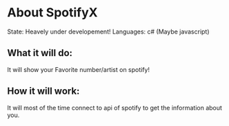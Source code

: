 # About SpotifyX
State: Heavely under developement!
Languages: c# (Maybe javascript)

## What it will do: 
It will show your Favorite number/artist on spotify!

## How it will work:
It will most of the time connect to api of spotify to get the information about you.


